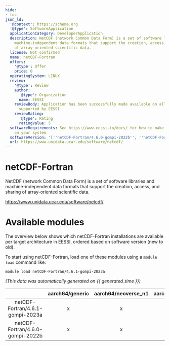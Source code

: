 ```yaml
---
hide:
- toc
json_ld:
  '@context': https://schema.org
  '@type': SoftwareApplication
  applicationCategory: DeveloperApplication
  description: NetCDF (network Common Data Form) is a set of software libraries and
    machine-independent data formats that support the creation, access, and sharing
    of array-oriented scientific data.
  license: Not confirmed
  name: netCDF-Fortran
  offers:
    '@type': Offer
    price: 0
  operatingSystem: LINUX
  review:
    '@type': Review
    author:
      '@type': Organization
      name: EESSI
    reviewBody: Application has been successfully made available on all architectures
      supported by EESSI
    reviewRating:
      '@type': Rating
      ratingValue: 5
  softwareRequirements: See https://www.eessi.io/docs/ for how to make EESSI available
    on your system
  softwareVersion: '[''netCDF-Fortran/4.6.0-gompi-2022b'', ''netCDF-Fortran/4.6.1-gompi-2023a'']'
  url: https://www.unidata.ucar.edu/software/netcdf/
---
```


netCDF-Fortran
==============


NetCDF (network Common Data Form) is a set of software libraries and machine-independent data formats that support the creation, access, and sharing of array-oriented scientific data.

https://www.unidata.ucar.edu/software/netcdf/
# Available modules


The overview below shows which netCDF-Fortran installations are available per target architecture in EESSI, ordered based on software version (new to old).

To start using netCDF-Fortran, load one of these modules using a `module load` command like:

```shell
module load netCDF-Fortran/4.6.1-gompi-2023a
```

*(This data was automatically generated on {{ generated_time }})*  

| |aarch64/generic|aarch64/neoverse_n1|aarch64/neoverse_v1|aarch64/nvidia|x86_64/generic|x86_64/amd/zen2|x86_64/amd/zen3|x86_64/amd/zen4|x86_64/intel/haswell|x86_64/intel/sapphirerapids|x86_64/intel/skylake_avx512|
| :---: | :---: | :---: | :---: | :---: | :---: | :---: | :---: | :---: | :---: | :---: | :---: |
|netCDF-Fortran/4.6.1-gompi-2023a|x|x|x|-|x|x|x|x|x|x|x|
|netCDF-Fortran/4.6.0-gompi-2022b|x|x|x|-|x|x|x|x|x|x|x|
